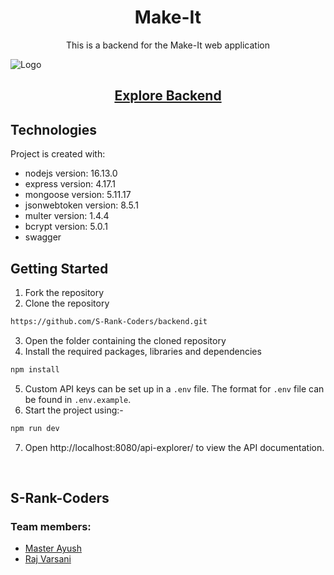 <div align="center">
  <h1>Make-It</h1>
<p>
This is a backend for the Make-It web application
  </p>
</div>

 
 ![Logo](https://user-images.githubusercontent.com/75676675/149098056-aa590da7-3dda-4b24-b6bb-f1d04b3f0061.jpg)
 
 
<div align="center">
 <h2>
  <a href="http://makeit.centralindia.cloudapp.azure.com:8080/api-explorer/">Explore Backend</a></h2>

</div>
 

 
## Technologies

Project is created with:
* nodejs version: 16.13.0
* express version: 4.17.1
* mongoose version: 5.11.17
* jsonwebtoken version: 8.5.1
* multer version: 1.4.4
* bcrypt version: 5.0.1
* swagger


## Getting Started

1. Fork the repository
2. Clone the repository

```sh
https://github.com/S-Rank-Coders/backend.git
```

3. Open the folder containing the cloned repository
4. Install the required packages, libraries and dependencies

```sh
npm install
```

5. Custom API keys can be set up in a `.env` file. The format for `.env` file can be found in `.env.example`.
6. Start the project using:-

```sh
npm run dev
```

7. Open http://localhost:8080/api-explorer/ to view the API documentation.

<br/>

## S-Rank-Coders
### Team members: 
 * [Master Ayush](https://github.com/WeryZebra-Yue)  
 * [Raj Varsani](https://github.com/RajVarsani)
